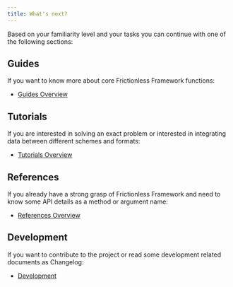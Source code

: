 ```yaml
---
title: What's next?
---
```


Based on your familiarity level and your tasks you can continue with one of the following sections:

## Guides

If you want to know more about core Frictionless Framework functions:
- [Guides Overview](../guides/guides-overview.md)

## Tutorials

If you are interested in solving an exact problem or interested in integrating data between different schemes and formats:
- [Tutorials Overview](../tutorials/tutorials-overview.md)

## References

If you already have a strong grasp of Frictionless Framework and need to know some API details as a method or argument name:
- [References Overview](../references/references-overview.md)

## Development

If you want to contribute to the project or read some development related documents as Changelog:
- [Development](../development/development.md)
